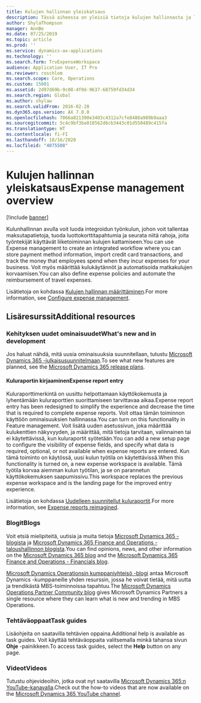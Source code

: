 ```yaml
---
title: Kulujen hallinnan yleiskatsaus
description: Tässä aiheessa on yleisiä tietoja kulujen hallinnasta ja linkkejä lisäresursseihin. Kulunhallinnan avulla voit luoda integroidun työnkulun, johon voit tallentaa maksutapatietoja, tuoda luottokorttitapahtumia ja seurata niitä rahoja, joita työntekijät käyttävät liiketoiminnan kulujen kattamiseen.
author: ShylaThompson
manager: AnnBe
ms.date: 07/25/2019
ms.topic: article
ms.prod: ''
ms.service: dynamics-ax-applications
ms.technology: ''
ms.search.form: TrvExpenseWorkspace
audience: Application User, IT Pro
ms.reviewer: roschlom
ms.search.scope: Core, Operations
ms.custom: 15001
ms.assetid: 2d97d69b-9c08-4f0d-9637-68759fd34d34
ms.search.region: Global
ms.author: shylaw
ms.search.validFrom: 2016-02-28
ms.dyn365.ops.version: AX 7.0.0
ms.openlocfilehash: 7066a021390e3403c4312a7cfe8488a989b9aaa3
ms.sourcegitcommit: 5c4c9bf3ba018562d6cb3443c01d550489c415fa
ms.translationtype: HT
ms.contentlocale: fi-FI
ms.lasthandoff: 10/16/2020
ms.locfileid: "4075508"
---
```

# <a name="expense-management-overview"></a><span data-ttu-id="8a5be-104">Kulujen hallinnan yleiskatsaus</span><span class="sxs-lookup"><span data-stu-id="8a5be-104">Expense management overview</span></span>

[!include [banner](../includes/banner.md)]

<span data-ttu-id="8a5be-105">Kulunhallinnan avulla voit luoda integroidun työnkulun, johon voit tallentaa maksutapatietoja, tuoda luottokorttitapahtumia ja seurata niitä rahoja, joita työntekijät käyttävät liiketoiminnan kulujen kattamiseen.</span><span class="sxs-lookup"><span data-stu-id="8a5be-105">You can use Expense management to create an integrated workflow where you can store payment method information, import credit card transactions, and track the money that employees spend when they incur expenses for your business.</span></span> <span data-ttu-id="8a5be-106">Voit myös määrittää kulukäytännöt ja automatisoida matkakulujen korvaamisen.</span><span class="sxs-lookup"><span data-stu-id="8a5be-106">You can also define expense policies and automate the reimbursement of travel expenses.</span></span>

<span data-ttu-id="8a5be-107">Lisätietoja on kohdassa [Kulujen hallinnan määrittäminen](plan-expense-management.md).</span><span class="sxs-lookup"><span data-stu-id="8a5be-107">For more information, see [Configure expense management](plan-expense-management.md).</span></span>

## <a name="additional-resources"></a><span data-ttu-id="8a5be-108">Lisäresurssit</span><span class="sxs-lookup"><span data-stu-id="8a5be-108">Additional resources</span></span>

### <a name="whats-new-and-in-development"></a><span data-ttu-id="8a5be-109">Kehityksen uudet ominaisuudet</span><span class="sxs-lookup"><span data-stu-id="8a5be-109">What's new and in development</span></span>

<span data-ttu-id="8a5be-110">Jos haluat nähdä, mitä uusia ominaisuuksia suunnitellaan, tutustu [Microsoft Dynamics 365 -julkaisusuunnitelmaan](https://go.microsoft.com/fwlink/?linkid=2010158).</span><span class="sxs-lookup"><span data-stu-id="8a5be-110">To see what new features are planned, see the [Microsoft Dynamics 365 release plans](https://go.microsoft.com/fwlink/?linkid=2010158).</span></span>

#### <a name="expense-report-entry"></a><span data-ttu-id="8a5be-111">Kuluraportin kirjaaminen</span><span class="sxs-lookup"><span data-stu-id="8a5be-111">Expense report entry</span></span>

<span data-ttu-id="8a5be-112">Kuluraporttimerkintä on uusittu helpottamaan käyttökokemusta ja lyhentämään kuluraporttien suorittamiseen tarvittavaa aikaa.</span><span class="sxs-lookup"><span data-stu-id="8a5be-112">Expense report entry has been redesigned to simplify the experience and decrease the time that is required to complete expense reports.</span></span> <span data-ttu-id="8a5be-113">Voit ottaa tämän toiminnon käyttöön ominaisuuksien hallinnassa.</span><span class="sxs-lookup"><span data-stu-id="8a5be-113">You can turn on this functionality in Feature management.</span></span> <span data-ttu-id="8a5be-114">Voit lisätä uuden asetussivun, joka määrittää kulukenttien näkyvyyden, ja määrittää, mitä tietoja tarvitaan, valinnainen tai ei käytettävissä, kun kuluraportit syötetään.</span><span class="sxs-lookup"><span data-stu-id="8a5be-114">You can add a new setup page to configure the visibility of expense fields, and specify what data is required, optional, or not available when expense reports are entered.</span></span> <span data-ttu-id="8a5be-115">Kun tämä toiminto on käytössä, uusi kulun työtila on käytettävissä.</span><span class="sxs-lookup"><span data-stu-id="8a5be-115">When this functionality is turned on, a new expense workspace is available.</span></span> <span data-ttu-id="8a5be-116">Tämä työtila korvaa aiemman kulun työtilan, ja se on parannetun käyttökokemuksen saapumissivu.</span><span class="sxs-lookup"><span data-stu-id="8a5be-116">This workspace replaces the previous expense workspace and is the landing page for the improved entry experience.</span></span>

<span data-ttu-id="8a5be-117">Lisätietoja on kohdassa [Uudelleen suunnitellut kuluraportit](ExpenseWorkspaceNew.md).</span><span class="sxs-lookup"><span data-stu-id="8a5be-117">For more information, see [Expense reports reimagined](ExpenseWorkspaceNew.md).</span></span>

### <a name="blogs"></a><span data-ttu-id="8a5be-118">Blogit</span><span class="sxs-lookup"><span data-stu-id="8a5be-118">Blogs</span></span>

<span data-ttu-id="8a5be-119">Voit etsiä mielipiteitä, uutisia ja muita tietoja [Microsoft Dynamics 365 -blogista](https://community.dynamics.com/b/msftdynamicsblog?c=Enterprise) ja [Microsoft Dynamics 365 Finance and Operations - taloushallinnon blogista](https://community.dynamics.com/365/financeandoperations/b/financials).</span><span class="sxs-lookup"><span data-stu-id="8a5be-119">You can find opinions, news, and other information on the [Microsoft Dynamics 365 blog](https://community.dynamics.com/b/msftdynamicsblog?c=Enterprise) and the [Microsoft Dynamics 365 Finance and Operations - Financials blog](https://community.dynamics.com/365/financeandoperations/b/financials).</span></span>

<span data-ttu-id="8a5be-120">[Microsoft Dynamics Operationsin kumppaniyhteisö -blogi](https://community.dynamics.com/partner/b/operationspartnercommunityblog) antaa Microsoft Dynamics -kumppaneille yhden resurssin, jossa he voivat tietää, mitä uutta ja trendikästä MBS-toiminnoissa tapahtuu.</span><span class="sxs-lookup"><span data-stu-id="8a5be-120">The [Microsoft Dynamics Operations Partner Community blog](https://community.dynamics.com/partner/b/operationspartnercommunityblog) gives Microsoft Dynamics Partners a single resource where they can learn what is new and trending in MBS Operations.</span></span>

### <a name="task-guides"></a><span data-ttu-id="8a5be-121">Tehtäväoppaat</span><span class="sxs-lookup"><span data-stu-id="8a5be-121">Task guides</span></span>

<span data-ttu-id="8a5be-122">Lisäohjeita on saatavilla tehtävien oppaina.</span><span class="sxs-lookup"><span data-stu-id="8a5be-122">Additional help is available as task guides.</span></span> <span data-ttu-id="8a5be-123">Voit käyttää tehtäväoppaita valitsemalla minkä tahansa sivun **Ohje** -painikkeen.</span><span class="sxs-lookup"><span data-stu-id="8a5be-123">To access task guides, select the **Help** button on any page.</span></span>

### <a name="videos"></a><span data-ttu-id="8a5be-124">Videot</span><span class="sxs-lookup"><span data-stu-id="8a5be-124">Videos</span></span>

<span data-ttu-id="8a5be-125">Tutustu ohjevideoihin, jotka ovat nyt saatavilla [Microsoft Dynamics 365:n YouTube-kanavalla](https://www.youtube.com/channel/UCJGCg4rB3QSs8y_1FquelBQ).</span><span class="sxs-lookup"><span data-stu-id="8a5be-125">Check out the how-to videos that are now available on the [Microsoft Dynamics 365 YouTube channel](https://www.youtube.com/channel/UCJGCg4rB3QSs8y_1FquelBQ).</span></span>
